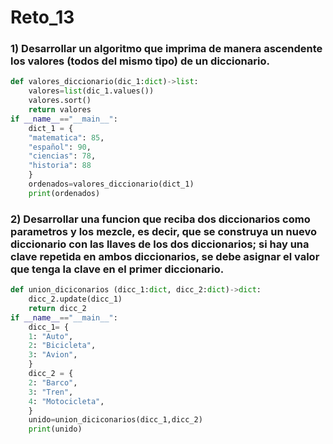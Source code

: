 # Reto_13
### 1) Desarrollar un algoritmo que imprima de manera ascendente los valores (todos del mismo tipo) de un diccionario.
```python
def valores_diccionario(dic_1:dict)->list:
    valores=list(dic_1.values())
    valores.sort()
    return valores
if __name__=="__main__":
    dict_1 = {
    "matematica": 85,
    "español": 90,
    "ciencias": 78,
    "historia": 88
    }
    ordenados=valores_diccionario(dict_1)
    print(ordenados)

````
### 2) Desarrollar una funcion que reciba dos diccionarios como parametros y los mezcle, es decir, que se construya un nuevo diccionario con las llaves de los dos diccionarios; si hay una clave repetida en ambos diccionarios, se debe asignar el valor que tenga la clave en el primer diccionario.
```python
def union_diciconarios (dicc_1:dict, dicc_2:dict)->dict:
    dicc_2.update(dicc_1)
    return dicc_2
if __name__=="__main__":
    dicc_1= {
    1: "Auto",
    2: "Bicicleta",
    3: "Avion",
    }
    dicc_2 = {
    2: "Barco", 
    3: "Tren",   
    4: "Motocicleta",
    }
    unido=union_diciconarios(dicc_1,dicc_2)
    print(unido)
````
